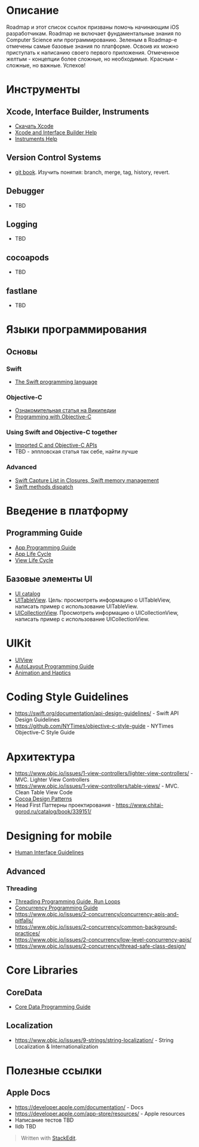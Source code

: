 # Описание
Roadmap и этот список ссылок призваны помочь начинающим iOS разработчикам. Roadmap не включает фундаментальные знания по Computer Science или программированию.
Зеленым в Roadmap-е отмечены самые базовые знания по платформе. Освоив их можно приступать к написанию своего первого приложения.
Отмеченное желтым - концепции более сложные, но необходимые.
Красным - сложные, но важные.
Успехов!

# Инструменты
## Xcode, Interface Builder, Instruments
* [Скачать Xcode](https://developer.apple.com/xcode/)
* [Xcode and Interface Builder Help](https://help.apple.com/xcode/mac/10.0/index.html)
* [Instruments Help](https://help.apple.com/instruments/mac/current/)

## Version Control Systems
* [git book](https://git-scm.com/book/en/v2). Изучить понятия: branch, merge, tag, history, revert.

## Debugger
* TBD

## Logging
* TBD

## cocoapods
* TBD

## fastlane
* TBD

# Языки программирования
## Основы

### Swift
* [The Swift programming language](https://developer.apple.com/library/content/documentation/Swift/Conceptual/Swift_Programming_Language/TheBasics.html)

### Objective-C
* [Ознакомительная статья на Википедии](https://en.wikipedia.org/wiki/Objective-C)
* [Programming with Objective-C](https://developer.apple.com/library/archive/documentation/Cocoa/Conceptual/ProgrammingWithObjectiveC/Introduction/Introduction.html)

### Using Swift and Objective-C together
* [Imported C and Objective-C APIs](https://developer.apple.com/documentation/swift/imported_c_and_objective-c_apis)
* TBD - эппловская статья так себе, найти лучше

### Advanced
* [Swift Capture List in Closures, Swift memory management](https://www.bobthedeveloper.io/blog/swift-capture-list-in-closures)
* [Swift methods dispatch](https://www.raizlabs.com/dev/2016/12/swift-method-dispatch/)

# Введение в платформу
## Programming Guide
* [App Programming Guide](https://developer.apple.com/library/content/documentation/iPhone/Conceptual/iPhoneOSProgrammingGuide/Introduction/Introduction.html)
*  [App Life Cycle](https://developer.apple.com/documentation/uikit/core_app/managing_your_app_s_life_cycle)
* [View Life Cycle](https://medium.com/@amyjoscelyn/the-life-cycle-of-a-view-c98f296fd84e)

## Базовые элементы UI
* [UI catalog](https://developer.apple.com/library/archive/samplecode/UICatalog/Introduction/Intro.html)
* [UITableView](https://developer.apple.com/documentation/uikit/views_and_controls/table_views). Цель: просмотреть информацию о UITableView, написать пример с использование UITableView.
* [UICollectionView](https://developer.apple.com/documentation/uikit/views_and_controls/collection_views). Просмотреть информацию о UICollectionView, написать пример с использование UICollectionView.

# UIKit
* [UIView](https://developer.apple.com/documentation/uikit/uiview)
* [AutoLayout Programming Guide](https://developer.apple.com/library/archive/documentation/UserExperience/Conceptual/AutolayoutPG/index.html)
* [Animation and Haptics](https://developer.apple.com/documentation/uikit/animation_and_haptics)

# Coding Style Guidelines
* https://swift.org/documentation/api-design-guidelines/ - Swift API Design Guidelines
* https://github.com/NYTimes/objective-c-style-guide - NYTimes Objective-C Style Guide

# Архитектура
* https://www.objc.io/issues/1-view-controllers/lighter-view-controllers/ - MVC. Lighter View Controllers
* https://www.objc.io/issues/1-view-controllers/table-views/ - MVC. Clean Table View Code
* [Cocoa Design Patterns](https://developer.apple.com/documentation/swift/cocoa_design_patterns)
* Head First Паттерны проектирования - https://www.chitai-gorod.ru/catalog/book/339151/

# Designing for mobile
* [Human Interface Guidelines](https://developer.apple.com/design/human-interface-guidelines/ios/overview/themes/)

## Advanced
### Threading
* [Threading Programming Guide, Run Loops](https://developer.apple.com/library/archive/documentation/Cocoa/Conceptual/Multithreading/AboutThreads/AboutThreads.html)
* [Concurrency Programming Guide](https://developer.apple.com/library/archive/documentation/General/Conceptual/ConcurrencyProgrammingGuide/Introduction/Introduction.html)
* https://www.objc.io/issues/2-concurrency/concurrency-apis-and-pitfalls/
* https://www.objc.io/issues/2-concurrency/common-background-practices/
* https://www.objc.io/issues/2-concurrency/low-level-concurrency-apis/
* https://www.objc.io/issues/2-concurrency/thread-safe-class-design/

# Core Libraries
## CoreData
* [Core Data Programming Guide](https://developer.apple.com/library/archive/documentation/Cocoa/Conceptual/CoreData/)

## Localization
* https://www.objc.io/issues/9-strings/string-localization/ - String Localization & Internationalization

# Полезные ссылки

## Apple Docs
* https://developer.apple.com/documentation/ - Docs
* https://developer.apple.com/app-store/resources/ - Apple resources
* Написание тестов TBD
* lldb TBD

> Written with [StackEdit](https://stackedit.io/).